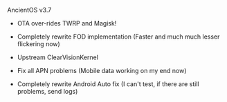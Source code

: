AncientOS v3.7

- OTA over-rides TWRP and Magisk!

- Completely rewrite FOD implementation (Faster and much much lesser flickering now)
- Upstream ClearVisionKernel
- Fix all APN problems (Mobile data working on my end now)
- Completely rewrite Android Auto fix (I can't test, if there are still problems, send logs)
